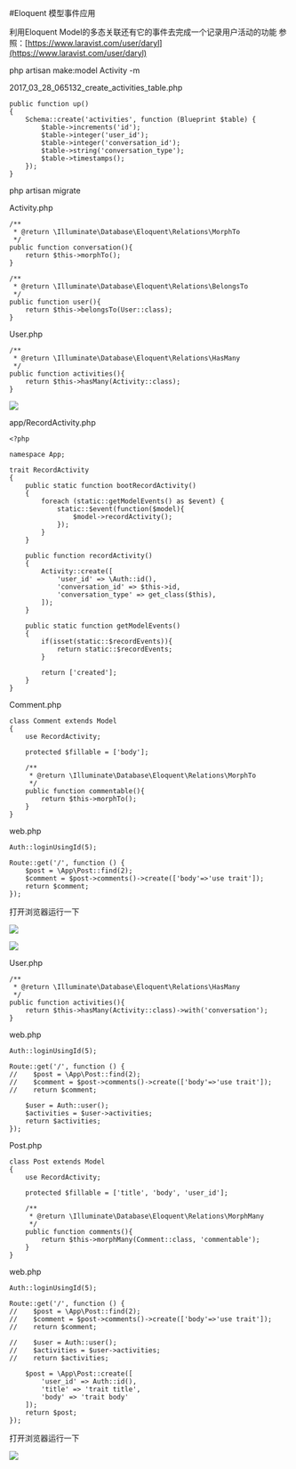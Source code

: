 #Eloquent 模型事件应用

利用Eloquent Model的多态关联还有它的事件去完成一个记录用户活动的功能
参照：[https://www.laravist.com/user/daryl](https://www.laravist.com/user/daryl)  

php artisan make:model Activity -m

2017_03_28_065132_create_activities_table.php
```
public function up()
{
    Schema::create('activities', function (Blueprint $table) {
        $table->increments('id');
        $table->integer('user_id');
        $table->integer('conversation_id');
        $table->string('conversation_type');
        $table->timestamps();
    });
}
```

php artisan migrate

Activity.php
```
/**
 * @return \Illuminate\Database\Eloquent\Relations\MorphTo
 */
public function conversation(){
    return $this->morphTo();
}

/**
 * @return \Illuminate\Database\Eloquent\Relations\BelongsTo
 */
public function user(){
    return $this->belongsTo(User::class);
}
```

User.php
```
/**
 * @return \Illuminate\Database\Eloquent\Relations\HasMany
 */
public function activities(){
    return $this->hasMany(Activity::class);
}
```

![](image/screenshot_1490684996060.png)

app/RecordActivity.php
```
<?php

namespace App;

trait RecordActivity
{
    public static function bootRecordActivity()
    {
        foreach (static::getModelEvents() as $event) {
            static::$event(function($model){
                $model->recordActivity();
            });
        }
    }

    public function recordActivity()
    {
        Activity::create([
            'user_id' => \Auth::id(),
            'conversation_id' => $this->id,
            'conversation_type' => get_class($this),
        ]);
    }

    public static function getModelEvents()
    {
        if(isset(static::$recordEvents)){
            return static::$recordEvents;
        }

        return ['created'];
    }
}
```

Comment.php
```
class Comment extends Model
{
    use RecordActivity;

    protected $fillable = ['body'];

    /**
     * @return \Illuminate\Database\Eloquent\Relations\MorphTo
     */
    public function commentable(){
        return $this->morphTo();
    }
}
```

web.php
```
Auth::loginUsingId(5);

Route::get('/', function () {
    $post = \App\Post::find(2);
    $comment = $post->comments()->create(['body'=>'use trait']);
    return $comment;
});
```
打开浏览器运行一下

![](image/screenshot_1490687062781.png)

![](image/screenshot_1490687127181.png)

User.php
```
/**
 * @return \Illuminate\Database\Eloquent\Relations\HasMany
 */
public function activities(){
    return $this->hasMany(Activity::class)->with('conversation');
}
```

web.php
```
Auth::loginUsingId(5);

Route::get('/', function () {
//    $post = \App\Post::find(2);
//    $comment = $post->comments()->create(['body'=>'use trait']);
//    return $comment;

    $user = Auth::user();
    $activities = $user->activities;
    return $activities;
});
```

Post.php
```
class Post extends Model
{
    use RecordActivity;

    protected $fillable = ['title', 'body', 'user_id'];

    /**
     * @return \Illuminate\Database\Eloquent\Relations\MorphMany
     */
    public function comments(){
        return $this->morphMany(Comment::class, 'commentable');
    }
}
```

web.php
```
Auth::loginUsingId(5);

Route::get('/', function () {
//    $post = \App\Post::find(2);
//    $comment = $post->comments()->create(['body'=>'use trait']);
//    return $comment;

//    $user = Auth::user();
//    $activities = $user->activities;
//    return $activities;

    $post = \App\Post::create([
        'user_id' => Auth::id(),
        'title' => 'trait title',
        'body' => 'trait body'
    ]);
    return $post;
});
```
打开浏览器运行一下

![](image/screenshot_1490688249596.png)




